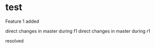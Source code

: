 # test

Feature 1 added

direct changes in master during f1
direct changes in master during r1

resolved